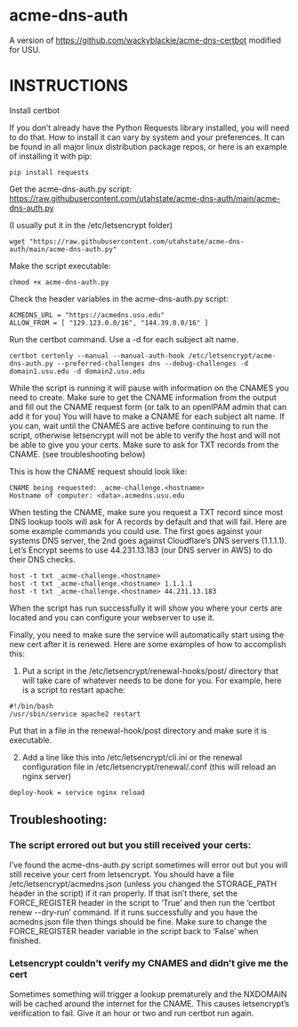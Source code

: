 # acme-dns-auth

A version of https://github.com/wackyblackie/acme-dns-certbot modified for USU.

# INSTRUCTIONS

Install certbot

If you don’t already have the Python Requests library installed, you will need to do that. How to install it can vary by system and your preferences. It can be found in all major linux distribution package repos, or here is an example of installing it with pip:

```
pip install requests
```

Get the acme-dns-auth.py script: https://raw.githubusercontent.com/utahstate/acme-dns-auth/main/acme-dns-auth.py

(I usually put it in the /etc/letsencrypt folder)

```
wget "https://raw.githubusercontent.com/utahstate/acme-dns-auth/main/acme-dns-auth.py"
```

Make the script executable:

```
chmod +x acme-dns-auth.py
```

Check the header variables in the acme-dns-auth.py script:

```
ACMEDNS_URL = "https://acmedns.usu.edu"
ALLOW_FROM = [ "129.123.0.0/16", "144.39.0.0/16" ]
```

Run the certbot command. Use a -d <fqdn> for each subject alt name.

```
certbot certonly --manual --manual-auth-hook /etc/letsencrypt/acme-dns-auth.py --preferred-challenges dns --debug-challenges -d domain1.usu.edu -d domain2.usu.edu
```

While the script is running it will pause with information on the CNAMES you need to create. Make sure to get the CNAME information from the output and fill out the CNAME request form (or talk to an openIPAM admin that can add it for you) You will have to make a CNAME for each subject alt name. If you can, wait until the CNAMES are active before continuing to run the script, otherwise letsencrypt will not be able to verify the host and will not be able to give you your certs. Make sure to ask for TXT records from the CNAME. (see troubleshooting below)

This is how the CNAME request should look like:

```
CNAME being requested: _acme-challenge.<hostname>
Hostname of computer: <data>.acmedns.usu.edu
```

When testing the CNAME, make sure you request a TXT record since most DNS lookup tools will ask for A records by default and that will fail. Here are some example commands you could use. The first goes against your systems DNS server, the 2nd goes against Cloudflare’s DNS servers (1.1.1.1).  Let’s Encrypt seems to use 44.231.13.183 (our DNS server in AWS) to do their DNS checks.

```
host -t txt _acme-challenge.<hostname>
host -t txt _acme-challenge.<hostname> 1.1.1.1
host -t txt _acme-challenge.<hostname> 44.231.13.183
```

When the script has run successfully it will show you where your certs are located and you can configure your webserver to use it.

Finally, you need to make sure the service will automatically start using the new cert after it is renewed. Here are some examples of how to accomplish this:

1. Put a script in the /etc/letsencrypt/renewal-hooks/post/ directory that will take care of whatever needs to be done for you. For example, here is a script to restart apache:

```
#!/bin/bash
/usr/sbin/service apache2 restart
```

Put that in a file in the renewal-hook/post directory and make sure it is executable.

2. Add a line like this into /etc/letsencrypt/cli.ini or the renewal configuration file in /etc/letsencrypt/renewal/<hostname>.conf (this will reload an nginx server)

```
deploy-hook = service nginx reload
```


## Troubleshooting:

### The script errored out but you still received your certs:

I’ve found the acme-dns-auth.py script sometimes will error out but you will still receive your cert from letsencrypt. You should have a file /etc/letsencrypt/acmedns.json (unless you changed the STORAGE_PATH header in the script) if it ran properly. If that isn’t there, set the FORCE_REGISTER header in the script to ‘True’ and then run the ‘certbot renew --dry-run’ command. If it runs successfully and you have the acmedns.json file then things should be fine. Make sure to change the FORCE_REGISTER header variable in the script back to ‘False’ when finished.

### Letsencrypt couldn’t verify my CNAMES and didn’t give me the cert

Sometimes something will trigger a lookup prematurely and the NXDOMAIN will be cached around the internet for the CNAME. This causes letsencrypt’s verification to fail. Give it an hour or two and run certbot run again.

